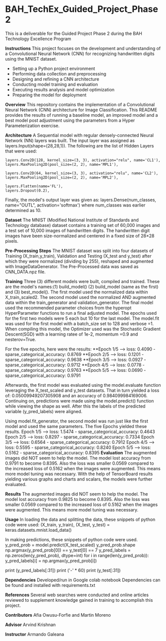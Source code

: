 # BAH_TechEx_Guided_Project_Phase2
This is a deliverable for the Guided Project Phase 2 during the BAH Technology Excellence Program

**Instructions**
This project focuses on the development and understanding of a Convolutional Neural Network (CNN)
 for recognizing handwritten digits using the MNIST dataset. 

- Setting up a Python project environment
- Performing data collection and preprocessing
- Designing and refining a CNN architecture
- Conducting model training and evaluation
- Executing results analysis and model optimization
- Preparing the model for deployment


**Overview**
This repository contains the implementation of a Convolutional Neural Network (CNN) architecture for Image Classification. This README provides the results of running a baseline model, an improved model and a best model post adjustment using the parameters from a Hyper Parameterization exercise.

**Architecture**
A Sequential model with regular densely-connected Neural Network (NN) layers was built. The input layer was assigned as layers.Input(shape=(28,28,1)). 
The following are the list of Hidden Layers that were used:

    layers.Conv2D(128, kernel_size=(3, 3), activation="relu", name='CL1'),
    layers.MaxPooling2D(pool_size=(2, 2), name='MPL1'),

    layers.Conv2D(64, kernel_size=(3, 3), activation="relu", name='CL2'),
    layers.MaxPooling2D(pool_size=(2, 2), name='MPL2'),

    layers.Flatten(name='FL'),
    layers.Dropout(0.2),

  Finally, the model's output layer was given as: layers.Dense(num_classes, name="OUTL", activation='softmax') where num_classes was earlier determined as 10.
  
**Dataset**
The MNIST (Modified National Institute of Standards and Technology database) dataset contains a training set of 60,000 images and a test set of 10,000 images of handwritten digits. The handwritten digit images have been size-normalized and centered in a fixed size of 28×28 pixels.

**Pre-Processing Steps**
The MNIST dataset was split into four datasets of Training (X_train,y_train), Validation and Testing (X_test and y_test) after which they were normalized (dividing by 255), reshaped and augmented with ImageDataGenerator. The Pre-Processed data was saved as CNN_DATA.npz file.

**Training**
Three (3) different models were built, compiled and trained. These are the model's names:(1) build_model() (2) build_model (same as the first) and (3) best_model(). The first model used the normalized data within X_train_scaled2. The second model used the normalized AND augmented data within the train_generator and validation_generator. The final model used the recommended parameter choices from the hyperopt HyperParameter functions to run a final adjusted model. The epochs used for the first two models were 5 each but 10 for the last model. The model.fit was used for the first model with a batch_size set to 128 and verbose =1. When compiling this model, the Optimizer used was the Stochastic Gradient Descent(SGD) with a learning ratee of 1e-2, momentum =0.9 and nesterov=True.

For the five epochs, here were the results:
**Epoch 1/5 --> loss: 0.4090 - sparse_categorical_accuracy: 0.8769
**Epoch 2/5 --> loss: 0.1201 - sparse_categorical_accuracy: 0.9638
**Epoch 3/5 --> loss: 0.0927 - sparse_categorical_accuracy: 0.9712
**Epoch 4/5 --> loss: 0.0778 - sparse_categorical_accuracy: 0.9763
**Epoch 5/5 --> loss: 0.0690 - sparse_categorical_accuracy: 0.9791

Afterwards, the first model was evaluated using the model.evaluate function leveraging the X_test_scaled and y_test datasets. That in turn yielded a loss of: 0.05009949207305908 and an accuracy of 0.984099984169006. Continuing on, predictions were made using the model.predict() function while viewing the shape as well. After this the labels of the predicted variable (y_pred_labels) were aligned.

Using model.fit_generator, the second model was run just like the first model and used the same parameters. The five Epochs yielded these results.
Epoch 1/5 --> loss: 1.5474 - sparse_categorical_accuracy: 0.4643 
Epoch 2/5 --> loss: 0.8297 - sparse_categorical_accuracy: 0.7334
Epoch 3/5 --> loss: 0.6564 - sparse_categorical_accuracy: 0.7912
Epoch 4/5 --> loss: 0.5595 - sparse_categorical_accuracy: 0.8240
Epoch 5/5 --> loss: 0.5162 - sparse_categorical_accuracy: 0.8395
**Evaluation**
The augmented images did NOT seem to help the model. The model lost accuracy from 0.9791 to become 0.8395. Also the loss was smaller 0.0569 compared to the increased loss of 0.5162 when the images were augmented. This means more model tuning was necessary.
With the help of TensorBoard results yielding various graphs and charts and scalars, the models were further evaluated.



**Results**
The augmented images did NOT seem to help the model. The model lost accuracy from 0.9825 to become 0.8395. Also the loss was smaller 0.0569 compared to the increased loss of 0.5162 when the images were augmented. This means more model tuning was necessary.

**Usage**
In loading the data and splitting the data, these snippets of python code were used:
(X_train, y_train), (X_test, y_test) = keras.datasets.mnist.load_data()

In making predictions, these snippets of python code were used.
y_pred_prob = model.predict(X_test_scaled)
y_pred_prob.shape
np.argmax(y_pred_prob[0]) == y_test[0] == 7
y_pred_labels = np.zeros(len(y_pred_prob), dtype=int)
for i in range(len(y_pred_prob)):
  y_pred_labels[i] = np.argmax(y_pred_prob[i])

print (y_pred_labels[:31])
print ('-' * 60)
print (y_test[:31])


**Dependencies**
Developed/run in Google colab notebook
Dependencies can be found and installed with requirements.txt


**References**
Several web searches were conducted and online articles reviewed to supplement knowledge gained in training to accomplish this project.

**Contributors**
Afia Owusu-Forfie and Martin Moreno

**Advisor**
Arvind Krishnan

**Instructor**
Armando Galeana



